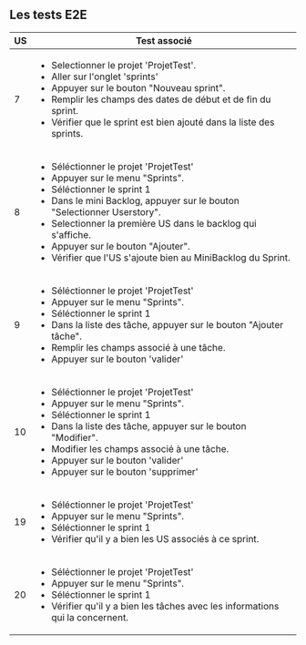 ## Les tests E2E

| US |                             Test associé                                 |
|----|--------------------------------------------------------------------------|
|  7 | <ul><li>Selectionner le projet 'ProjetTest'.</li><li> Aller sur l'onglet 'sprints'</li><li>Appuyer sur le bouton "Nouveau sprint".</li><li>Remplir les champs des dates de début et de fin du sprint.</li><li>Vérifier que le sprint est bien ajouté dans la liste des sprints.</li> |
|  8 | <ul><li>Séléctionner le projet 'ProjetTest'</li><li>Appuyer sur le menu "Sprints".</li><li>Séléctionner le sprint 1</li><li>Dans le mini Backlog, appuyer sur le bouton "Selectionner Userstory".</li><li>Selectionner la première US dans le backlog qui s'affiche.</li><li>Appuyer sur le bouton "Ajouter".</li><li>Vérifier que l'US s'ajoute bien au MiniBacklog du Sprint.</li></ul> |
|  9 | <ul><li>Séléctionner le projet 'ProjetTest'</li><li>Appuyer sur le menu "Sprints".</li><li>Séléctionner le sprint 1</li><li>Dans la liste des tâche, appuyer sur le bouton "Ajouter tâche".</li><li>Remplir les champs associé à une tâche.</li><li>Appuyer sur le bouton 'valider'</li></ul> |
|  10 | <ul><li>Séléctionner le projet 'ProjetTest'</li><li>Appuyer sur le menu "Sprints".</li><li>Séléctionner le sprint 1</li><li>Dans la liste des tâche, appuyer sur le bouton "Modifier".</li><li>Modifier les champs associé à une tâche.</li><li>Appuyer sur le bouton 'valider'</li><li>Appuyer sur le bouton 'supprimer'</li></ul> |
|  19 | <ul><li>Séléctionner le projet 'ProjetTest'</li><li>Appuyer sur le menu "Sprints".</li><li>Séléctionner le sprint 1</li><li>Vérifier qu'il y a bien les US associés à ce sprint.</li>|
|  20 | <ul><li>Séléctionner le projet 'ProjetTest'</li><li>Appuyer sur le menu "Sprints".</li><li>Séléctionner le sprint 1</li><li>Vérifier qu'il y a bien les tâches avec les informations qui la concernent.</li>|